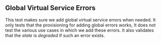 ## Global Virtual Service Errors

This test makes sure we add global virtual service errors when needed. It only tests that the
provisioning for adding global errors works, It does not test the various use cases in which we add
these errors. It also validates that the *state* is *degraded* if such an error exists.